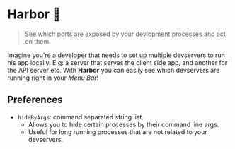 # Harbor 🚢

> See which ports are exposed by your devlopment processes and act on them.

Imagine you're a developer that needs to set up multiple devservers to run his app locally. E.g: a server that serves the client side app, and another for the API server etc.
With **Harbor** you can easily see which devservers are running right in your _Menu Bar_!

## Preferences

* `hideByArgs`: command separated string list.
  * Allows you to hide certain processes by their command line args.
  * Useful for long running processes that are not related to your devservers.
